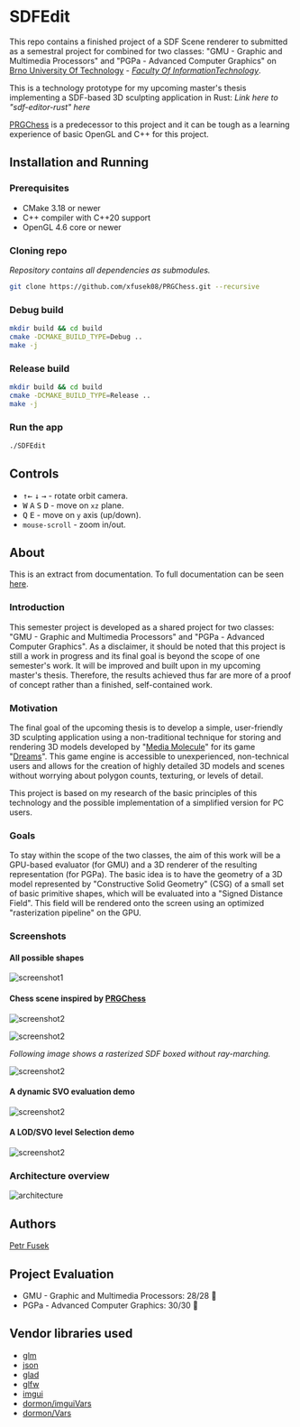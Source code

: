 # SDFEdit

This repo contains a finished project of a SDF Scene renderer to submitted as a semestral project for combined for two classes: "GMU - Graphic and Multimedia Processors" and "PGPa - Advanced Computer Graphics" on [Brno University
Of Technology](https://www.vut.cz/en) - [*Faculty Of InformationTechnology*](https://www.fit.vut.cz/.en).

This is a technology prototype for my upcoming master's thesis implementing a SDF-based 3D sculpting application in Rust: *Link here to "sdf-editor-rust" here*

[PRGChess](https://github.com/xfusek08/PRGChess) is a predecessor to this project and it can be tough as a learning experience of basic OpenGL and C++ for this project.

## Installation and Running

### Prerequisites

- CMake 3.18 or newer
- C++ compiler with C++20 support
- OpenGL 4.6 core or newer

### Cloning repo
*Repository contains all dependencies as submodules.*

```bash
git clone https://github.com/xfusek08/PRGChess.git --recursive
```

### Debug build

```bash
mkdir build && cd build
cmake -DCMAKE_BUILD_TYPE=Debug ..
make -j
```

### Release build

```bash
mkdir build && cd build
cmake -DCMAKE_BUILD_TYPE=Release ..
make -j
```

### Run the app

```bash
./SDFEdit
```
## Controls

- <kbd>↑</kbd><kbd>←</kbd> <kbd>↓</kbd> <kbd>→</kbd> - rotate orbit camera.
- <kbd>W</kbd> <kbd>A</kbd> <kbd>S</kbd> <kbd>D</kbd> - move on `xz` plane.
- <kbd>Q</kbd> <kbd>E</kbd> - move on `y` axis (up/down).
- `mouse-scroll` - zoom in/out.


## About

This is an extract from documentation.
To full documentation can be seen [here](doc/project.pdf).

### Introduction

This semester project is developed as a shared project for two classes: "GMU - Graphic and Multimedia Processors" and "PGPa - Advanced Computer Graphics".
As a disclaimer, it should be noted that this project is still a work in progress and its final goal is beyond the scope of one semester's work. It will be improved and built upon in my upcoming master's thesis.
Therefore, the results achieved thus far are more of a proof of concept rather than a finished, self-contained work.

### Motivation

The final goal of the upcoming thesis is to develop a simple, user-friendly 3D sculpting application using a non-traditional technique for storing and rendering 3D models developed by "[Media Molecule](https://www.mediamolecule.com/)" for its game "[Dreams](https://www.mediamolecule.com/games/dreams)".
This game engine is accessible to unexperienced, non-technical users and allows for the creation of highly detailed 3D models and scenes without worrying about polygon counts, texturing, or levels of detail.

This project is based on my research of the basic principles of this technology and the possible implementation of a simplified version for PC users.

### Goals

To stay within the scope of the two classes, the aim of this work will be a GPU-based evaluator (for GMU) and a 3D renderer of the resulting representation (for PGPa).
The basic idea is to have the geometry of a 3D model represented by "Constructive Solid Geometry" (CSG) of a small set of basic primitive shapes, which will be evaluated into a "Signed Distance Field". This field will be rendered onto the screen using an optimized "rasterization pipeline" on the GPU.

### Screenshots

#### All possible shapes
![screenshot1](doc/primitives_scene.png)
#### Chess scene inspired by [PRGChess](https://github.com/xfusek08/PRGChess)

![screenshot2](doc/chess2.png)

![screenshot2](doc/chess.png)

*Following image shows a rasterized SDF boxed without ray-marching.*

![screenshot2](doc/chessBoxes.png)

#### A dynamic SVO evaluation demo

![screenshot2](doc/dynamic_img.gif)

#### A LOD/SVO level Selection demo

![screenshot2](doc/LOD_img.gif)

### Architecture overview

![architecture](doc/desing_idea.svg)

## Authors
[Petr Fusek](https://github.com/xfusek08)

## Project Evaluation

- GMU - Graphic and Multimedia Processors: 28/28 🥳
- PGPa - Advanced Computer Graphics: 30/30 🥳

## Vendor libraries used

- [glm](https://github.com/g-truc/glm)
- [json](https://github.com/nlohmann/json)
- [glad](https://glad.dav1d.de)
- [glfw](https://www.glfw.org/)
- [imgui](https://github.com/ocornut/imgui)
- [dormon/imguiVars](https://github.com/dormon/imguiVars)
- [dormon/Vars](https://github.com/dormon?tab=repositories)
